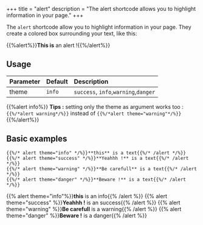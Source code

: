 +++
title = "alert"
description = "The alert shortcode allows you to highlight information in your page."
+++

The `alert` shortcode allow you to highlight information in your page. They create a colored box surrounding your text, like this:

{{%alert%}}**This is** an alert !{{%/alert%}}
## Usage 

| Parameter | Default | Description |
|:--|:--|:--|
| theme | `info` | `success`, `info`,`warning`,`danger` |

{{%alert info%}}
**Tips :** setting only the theme as argument works too : 
`{{%/*alert warning*/%}}`  instead of `{{%/*alert theme="warning"*/%}}`
{{%/alert%}}

## Basic examples

	{{%/* alert theme="info" */%}}**this** is a text{{%/* /alert */%}}
	{{%/* alert theme="success" */%}}**Yeahhh !** is a text{{%/* /alert */%}}
	{{%/* alert theme="warning" */%}}**Be carefull** is a text{{%/* /alert */%}}
	{{%/* alert theme="danger" */%}}**Beware !** is a text{{%/* /alert */%}}

{{% alert theme="info"%}}**this** is an info{{% /alert %}}
{{% alert theme="success" %}}**Yeahhh !** is an success{{% /alert %}}
{{% alert theme="warning" %}}**Be carefull** is a warning{{% /alert %}}
{{% alert theme="danger" %}}**Beware !** is a danger{{% /alert %}}